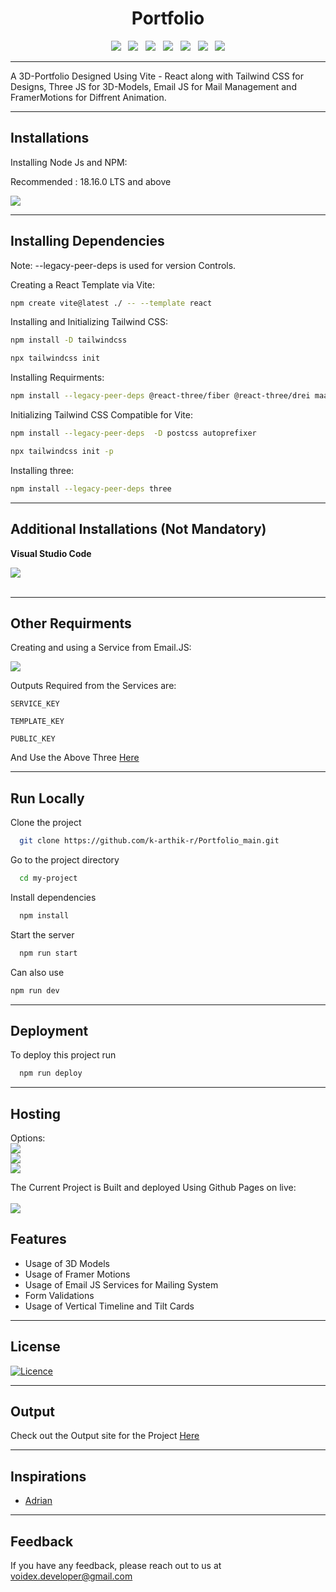 <h1 align='center'>Portfolio</h1>

<div align='center'>
  <a><img src="https://img.shields.io/badge/vite-%23646CFF.svg?style=for-the-badge&logo=vite&logoColor=white"></a> &nbsp;
  <a><img src="https://img.shields.io/badge/react-%2320232a.svg?style=for-the-badge&logo=react&logoColor=%2361DAFB"></a> &nbsp;
  <a><img src="https://img.shields.io/badge/node.js-6DA55F?style=for-the-badge&logo=node.js&logoColor=white"></a> &nbsp;
  <a><img src="https://img.shields.io/badge/tailwindcss-%2338B2AC.svg?style=for-the-badge&logo=tailwind-css&logoColor=white"></a> &nbsp;
  <a><img src="https://img.shields.io/badge/threejs-black?style=for-the-badge&logo=three.js&logoColor=white"></a> &nbsp;
  <a><img src="https://img.shields.io/badge/Framer Motions-FF5C5C?style=for-the-badge"></a> &nbsp;
  <a><img src="https://img.shields.io/badge/emailjs-FFA500?style=for-the-badge"></a>
</div>

-------------------------------------

A 3D-Portfolio Designed Using Vite - React along with Tailwind CSS for Designs, Three JS for 3D-Models, Email JS for Mail Management and FramerMotions for Diffrent Animation.

-------------------------------------

## Installations

Installing Node Js and NPM:

Recommended : 18.16.0 LTS and above

<a href="https://nodejs.org/en" alt="node js">
        <img src="https://img.shields.io/badge/node.js-6DA55F?style=for-the-badge&logo=node.js&logoColor=white" /></a>
        
-------------------------------------

## Installing Dependencies

Note: --legacy-peer-deps is used for version Controls.


Creating a React Template via Vite:

```bash
npm create vite@latest ./ -- --template react

```

Installing and Initializing Tailwind CSS:
```bash
npm install -D tailwindcss

npx tailwindcss init

```

Installing Requirments:
```bash
npm install --legacy-peer-deps @react-three/fiber @react-three/drei maath react-tilt react-vertical-timeline-component @emailjs/browser framer-motion react-router-dom
```

Initializing Tailwind CSS Compatible for Vite:
```bash
npm install --legacy-peer-deps  -D postcss autoprefixer

npx tailwindcss init -p

```

Installing three:
```bash
npm install --legacy-peer-deps three
```

-------------------------------------

## Additional Installations (Not Mandatory)

**Visual Studio Code**  

<a href="https://code.visualstudio.com/" alt="VS Code">
        <img src="https://img.shields.io/badge/Visual%20Studio%20Code-0078d7.svg?style=for-the-badge&logo=visual-studio-code&logoColor=white" /></a><br>
<br> 

-------------------------------------

## Other Requirments
Creating and using a Service from Email.JS:

<a href="https://www.emailjs.com/" alt="Email.js">
  <img src="https://img.shields.io/badge/emailjs-FFA500?style=for-the-badge"></a>
  
Outputs Required from the Services are:

`SERVICE_KEY`

`TEMPLATE_KEY`

`PUBLIC_KEY`

And Use the Above Three [Here](src/components/Contact.jsx)

-------------------------------------

## Run Locally

Clone the project

```bash
  git clone https://github.com/k-arthik-r/Portfolio_main.git
```

Go to the project directory

```bash
  cd my-project
```

Install dependencies

```bash
  npm install
```

Start the server

```bash
  npm run start
```
Can also use 

 ```bash
 npm run dev
 ```
-------------------------------------


## Deployment

To deploy this project run

```bash
  npm run deploy
```

-------------------------------------
## Hosting
Options:
  <br /> <a><img src="https://img.shields.io/badge/netlify-%23000000.svg?style=for-the-badge&logo=netlify&logoColor=#00C7B7"></a>  <br />
  <a><img src="https://img.shields.io/badge/AWS-%23FF9900.svg?style=for-the-badge&logo=amazon-aws&logoColor=white"></a> <br /> 
  <a><img src="https://img.shields.io/badge/azure-%230072C6.svg?style=for-the-badge&logo=microsoftazure&logoColor=white"></a> 

The Current Project is Built and deployed Using Github Pages on live: <br />
  <br /> <a><img src="https://img.shields.io/badge/github%20pages-121013?style=for-the-badge&logo=github&logoColor=white"></a>

## Features
- Usage of 3D Models
- Usage of Framer Motions
- Usage of Email JS Services for Mailing System
- Form Validations
- Usage of Vertical Timeline and Tilt Cards

-------------------------------------

## License

[![Licence](https://img.shields.io/github/license/Ileriayo/markdown-badges?style=for-the-badge)](./LICENSE)

-------------------------------------

## Output
Check out the Output site for the Project [Here](https://k-arthik-r.github.io/Portfolio/)

-------------------------------------


## Inspirations

- [Adrian](https://github.com/adrianhajdin)

--------------------------------------

## Feedback
If you have any feedback, please reach out to us at voidex.developer@gmail.com
